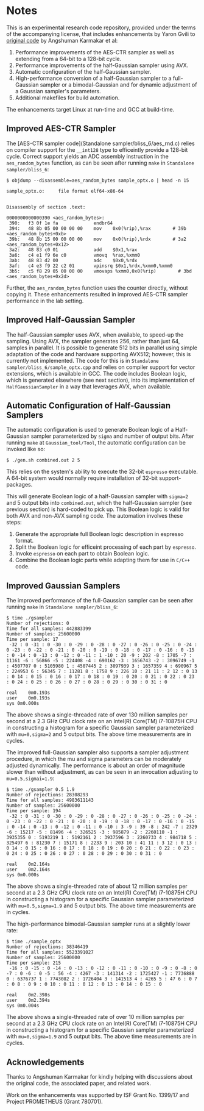 # Notes

This is an experimental research code repository, provided under the terms of
the accompanying license, that includes enhancements by Yaron Gvili to
[original code](http://github.com/Angshumank/const_gauss_split) by Angshuman
Karmakar et al:

1. Performance improvements of the AES-CTR sampler as well as extending from a
   64-bit to a 128-bit cycle.
2. Performance improvements of the half-Gaussian sampler using AVX.
3. Automatic configuration of the half-Gaussian sampler.
4. High-performance conversion of a half-Gaussian sampler to a full-Gaussian
   sampler or a bimodal-Gaussian and for dynamic adjustment of a Gaussian
   sampler's parameters.
5. Additional makefiles for build automation.

The enhancements target Linux at run-time and GCC at build-time.

## Improved AES-CTR Sampler

The [AES-CTR sampler code](Standalone sampler/bliss_6/aes_rnd.c) relies on
compiler support for the `__int128` type to efficeintly provide a 128-bit cycle.
Correct support yields an ADC assembly instruction in the `aes_random_bytes`
function, as can be seen after running `make` in `Standalone sampler/bliss_6`:
```
$ objdump --disassemble=aes_random_bytes sample_optx.o | head -n 15

sample_optx.o:     file format elf64-x86-64


Disassembly of section .text:

0000000000000390 <aes_random_bytes>:
 390:   f3 0f 1e fa             endbr64 
 394:   48 8b 05 00 00 00 00    mov    0x0(%rip),%rax        # 39b <aes_random_bytes+0xb>
 39b:   48 8b 15 00 00 00 00    mov    0x0(%rip),%rdx        # 3a2 <aes_random_bytes+0x12>
 3a2:   48 83 c0 01             add    $0x1,%rax
 3a6:   c4 e1 f9 6e c0          vmovq  %rax,%xmm0
 3ab:   48 83 d2 00             adc    $0x0,%rdx
 3af:   c4 e3 f9 22 c2 01       vpinsrq $0x1,%rdx,%xmm0,%xmm0
 3b5:   c5 f8 29 05 00 00 00    vmovaps %xmm0,0x0(%rip)        # 3bd <aes_random_bytes+0x2d>
```

Further, the `aes_random_bytes` function uses the counter directly, without
copying it. These enhancements resulted in improved AES-CTR sampler performance
in the lab setting.

## Improved Half-Gaussian Sampler

The half-Gaussian sampler uses AVX, when available, to speed-up the sampling.
Using AVX, the sampler generates 256, rather than just 64, samples in parallel.
It is possible to generate 512 bits in parallel using simple adaptation of the
code and hardware supporting AVX512; however, this is currently not implemented.
The code for this is in `Standalone sampler/bliss_6/sample_optx.cpp` and relies
on compiler support for vector extensions, which is available in GCC. The code
includes Boolean logic, which is generated elsewhere (see next section), into
its implementation of `HalfGaussianSampler` in a way that leverages AVX, when
available.

## Automatic Configuration of Half-Gaussian Samplers

The automatic configuration is used to generate Boolean logic of a Half-Gaussian
sampler parameterized by `sigma` and number of output bits. After running `make`
at `Gaussian_tool/Tool`, the automatic configuration can be invoked like so:
```
$ ./gen.sh combined.out 2 5
```
This relies on the system's ability to execute the 32-bit `espresso` executable.
A 64-bit system would normally require installation of 32-bit support-packages.

This will generate Boolean logic of a half-Gaussian sampler with `sigma=2` and 5
output bits into `combined.out`, which the half-Gaussian sampler (see previous
section) is hard-coded to pick up. This Boolean logic is valid for both AVX and
non-AVX sampling code. The automation involves these steps:

1. Generate the appropriate full Boolean logic description in espresso format.
2. Split the Boolean logic for efficeint processing of each part by `espresso`.
3. Invoke `espresso` on each part to obtain Boolean logic.
4. Combine the Boolean logic parts while adapting them for use in `C/C++` code.

## Improved Gaussian Samplers

The improved performance of the full-Gaussian sampler can be seen after running
`make` in `Standalone sampler/bliss_6`:
```
$ time ./gsampler 
Number of rejections: 0
Time for all samples: 442883399
Number of samples: 25600000
Time per sample: 17
 -32 : 0 -31 : 0 -30 : 0 -29 : 0 -28 : 0 -27 : 0 -26 : 0 -25 : 0 -24 : 0 -23 : 0 -22 : 0 -21 : 0 -20 : 0 -19 : 0 -18 : 0 -17 : 0 -16 : 0 -15 : 0 -14 : 0 -13 : 0 -12 : 0 -11 : 1 -10 : 20 -9 : 202 -8 : 1705 -7 : 11161 -6 : 56866 -5 : 224408 -4 : 690162 -3 : 1656743 -2 : 3096749 -1 : 4507707 0 : 5105980 1 : 4507445 2 : 3097939 3 : 1657359 4 : 690967 5 : 224953 6 : 56345 7 : 11281 8 : 1758 9 : 226 10 : 21 11 : 2 12 : 0 13 : 0 14 : 0 15 : 0 16 : 0 17 : 0 18 : 0 19 : 0 20 : 0 21 : 0 22 : 0 23 : 0 24 : 0 25 : 0 26 : 0 27 : 0 28 : 0 29 : 0 30 : 0 31 : 0

real	0m0.193s
user	0m0.193s
sys	0m0.000s
```

The above shows a single-threaded rate of over 130 million samples per second at
a 2.3 GHz CPU clock rate on an Intel(R) Core(TM) i7-10875H CPU in constructing a
histogram for a specific Gaussian sampler parameterized with `mu=0,sigma=2` and
5 output bits. The above time measurements are in cycles.

The improved full-Gaussian sampler also supports a sampler adjustment procedure,
in which the mu and sigma parameters can be moderately adjusted dynamically. The
performance is about an order of magnitude slower than without adjustment, as
can be seen in an invocation adjusting to `mu=0.5,sigmai=1.9`:
```
$ time ./gsampler 0.5 1.9
Number of rejections: 28308293
Time for all samples: 4983611143
Number of samples: 25600000
Time per sample: 194
 -32 : 0 -31 : 0 -30 : 0 -29 : 0 -28 : 0 -27 : 0 -26 : 0 -25 : 0 -24 : 0 -23 : 0 -22 : 0 -21 : 0 -20 : 0 -19 : 0 -18 : 0 -17 : 0 -16 : 0 -15 : 0 -14 : 0 -13 : 0 -12 : 0 -11 : 0 -10 : 3 -9 : 39 -8 : 242 -7 : 2329 -6 : 15217 -5 : 81496 -4 : 326525 -3 : 985879 -2 : 2260110 -1 : 3935355 0 : 5193219 1 : 5192161 2 : 3937596 3 : 2260733 4 : 984718 5 : 325497 6 : 81230 7 : 15171 8 : 2233 9 : 203 10 : 41 11 : 3 12 : 0 13 : 0 14 : 0 15 : 0 16 : 0 17 : 0 18 : 0 19 : 0 20 : 0 21 : 0 22 : 0 23 : 0 24 : 0 25 : 0 26 : 0 27 : 0 28 : 0 29 : 0 30 : 0 31 : 0

real	0m2.164s
user	0m2.164s
sys	0m0.000s

```

The above shows a single-threaded rate of about 12 million samples per second at
a 2.3 GHz CPU clock rate on an Intel(R) Core(TM) i7-10875H CPU in constructing a
histogram for a specific Gaussian sampler parameterized with `mu=0.5,sigma=1.9`
and 5 output bits. The above time measurements are in cycles.

The high-performance bimodal-Gaussian sampler runs at a slightly lower rate:
```
$ time ./sample_optx 
Number of rejections: 38346419
Time for all samples: 5523391027
Number of samples: 25600000
Time per sample: 215
 -16 : 0 -15 : 0 -14 : 0 -13 : 0 -12 : 0 -11 : 0 -10 : 0 -9 : 0 -8 : 0 -7 : 0 -6 : 0 -5 : 56 -4 : 4267 -3 : 141314 -2 : 1725427 -1 : 7736888 0 : 6376737 1 : 7743082 2 : 1726404 3 : 141513 4 : 4265 5 : 47 6 : 0 7 : 0 8 : 0 9 : 0 10 : 0 11 : 0 12 : 0 13 : 0 14 : 0 15 : 0

real	0m2.398s
user	0m2.394s
sys	0m0.004s

```

The above shows a single-threaded rate of over 10 million samples per second at
a 2.3 GHz CPU clock rate on an Intel(R) Core(TM) i7-10875H CPU in constructing a
histogram for a specific Gaussian sampler parameterized with `mu=0,sigma=1.9`
and 5 output bits. The above time measurements are in cycles.

## Acknowledgements

Thanks to Angshuman Karmakar for kindly helping with discussions about the
original code, the associated paper, and related work.

Work on the enhancements was supported by ISF Grant No. 1399/17 and Project
PROMETHEUS (Grant 780701).
